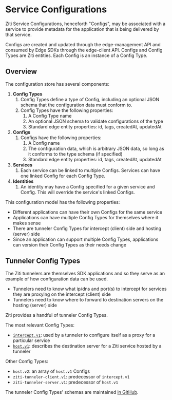 # Service Configurations

Ziti Service Configurations, henceforth "Configs", may be associated with a service to provide metadata for the application that is being delivered by that service.

Configs are created and updated through the edge-management API and consumed by Edge SDKs through the edge-client API. Configs and Config Types are Ziti entities. Each Config is an instance of a Config Type.

## Overview

The configuration store has several components:

1. **Config Types**
    1. Config Types define a type of Config, including an optional JSON schema that the configuration data must conform to.
    1. Config Types have the following properties:
        1. A Config Type name
        1. An optional JSON schema to validate configurations of the type
        1. Standard edge entity properties: id, tags, createdAt, updatedAt
1. **Configs**
    1. Configs have the following properties:
        1. A Config name
        1. The configuration data, which is arbitrary JSON data, so long as it conforms to the type schema (if specified)
        1. Standard edge entity properties: id, tags, createdAt, updatedAt
1. **Services**
    1. Each service can be linked to multiple Configs. Services can have one linked Config for each Config Type.
1. **Identities**
    1. An identity may have a Config specified for a given service and Config. This will override the service's linked Configs.

This configuration model has the following properties:

* Different applications can have their own Configs for the same service
* Applications can have multiple Config Types for themselves where it makes sense
* There are tunneler Config Types for intercept (client) side and hosting (server) side
* Since an application can support multiple Config Types, applications can version their Config Types as their needs change

## Tunneler Config Types

The Ziti tunnelers are themselves SDK applications and so they serve as an example of how configuration data can be used.

* Tunnelers need to know what ip/dns and port(s) to intercept for services they are proxying on the intercept (client) side
* Tunnelers need to know where to forward to destination servers on the hosting (server) side

Ziti provides a handful of tunneler Config Types.

The most relevant Config Types:

* [`intercept.v1`](./config-type-intercept-v1.md): used by a tunneler to configure itself as a proxy for a particular service
* [`host.v1`](./config-type-host-v1.md): describes the destination server for a Ziti service hosted by a tunneler

Other Config Types:

* `host.v2`: an array of `host.v1` Configs
* `ziti-tunneler-client.v1`: predecessor of `intercept.v1`
* `ziti-tunneler-server.v1`: predecessor of `host.v1`

The tunneler Config Types' schemas are maintained [in GitHub](https://github.com/openziti/edge/tree/main/tunnel/entities).
